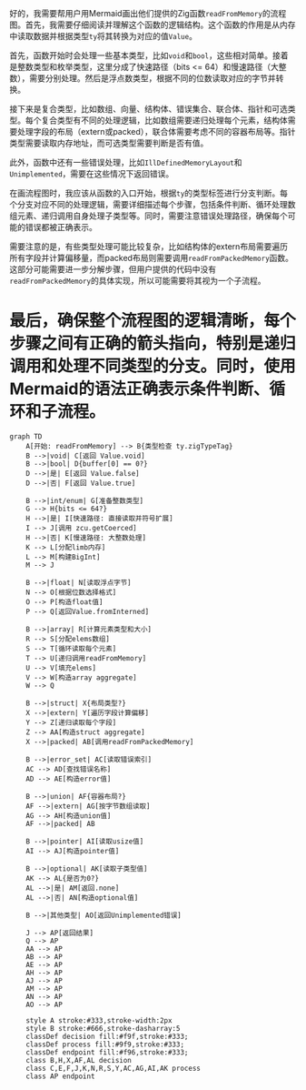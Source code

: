 好的，我需要帮用户用Mermaid画出他们提供的Zig函数`readFromMemory`的流程图。首先，我需要仔细阅读并理解这个函数的逻辑结构。这个函数的作用是从内存中读取数据并根据类型`ty`将其转换为对应的值`Value`。

首先，函数开始时会处理一些基本类型，比如`void`和`bool`，这些相对简单。接着是整数类型和枚举类型，这里分成了快速路径（bits <= 64）和慢速路径（大整数），需要分别处理。然后是浮点数类型，根据不同的位数读取对应的字节并转换。

接下来是复合类型，比如数组、向量、结构体、错误集合、联合体、指针和可选类型。每个复合类型有不同的处理逻辑，比如数组需要递归处理每个元素，结构体需要处理字段的布局（extern或packed），联合体需要考虑不同的容器布局等。指针类型需要读取内存地址，而可选类型需要判断是否有值。

此外，函数中还有一些错误处理，比如`IllDefinedMemoryLayout`和`Unimplemented`，需要在这些情况下返回错误。

在画流程图时，我应该从函数的入口开始，根据`ty`的类型标签进行分支判断。每个分支对应不同的处理逻辑，需要详细描述每个步骤，包括条件判断、循环处理数组元素、递归调用自身处理子类型等。同时，需要注意错误处理路径，确保每个可能的错误都被正确表示。

需要注意的是，有些类型处理可能比较复杂，比如结构体的extern布局需要遍历所有字段并计算偏移量，而packed布局则需要调用`readFromPackedMemory`函数。这部分可能需要进一步分解步骤，但用户提供的代码中没有`readFromPackedMemory`的具体实现，所以可能需要将其视为一个子流程。

最后，确保整个流程图的逻辑清晰，每个步骤之间有正确的箭头指向，特别是递归调用和处理不同类型的分支。同时，使用Mermaid的语法正确表示条件判断、循环和子流程。
================================================
```mermaid
graph TD
    A[开始: readFromMemory] --> B{类型检查 ty.zigTypeTag}
    B -->|void| C[返回 Value.void]
    B -->|bool| D{buffer[0] == 0?}
    D -->|是| E[返回 Value.false]
    D -->|否| F[返回 Value.true]
    
    B -->|int/enum| G[准备整数类型]
    G --> H{bits <= 64?}
    H -->|是| I[快速路径: 直接读取并符号扩展]
    I --> J[调用 zcu.getCoerced]
    H -->|否| K[慢速路径: 大整数处理]
    K --> L[分配limb内存]
    L --> M[构建BigInt]
    M --> J
    
    B -->|float| N[读取浮点字节]
    N --> O[根据位数选择格式]
    O --> P[构造float值]
    P --> Q[返回Value.fromInterned]
    
    B -->|array| R[计算元素类型和大小]
    R --> S[分配elems数组]
    S --> T[循环读取每个元素]
    T --> U[递归调用readFromMemory]
    U --> V[填充elems]
    V --> W[构造array aggregate]
    W --> Q
    
    B -->|struct| X{布局类型?}
    X -->|extern| Y[遍历字段计算偏移]
    Y --> Z[递归读取每个字段]
    Z --> AA[构造struct aggregate]
    X -->|packed| AB[调用readFromPackedMemory]
    
    B -->|error_set| AC[读取错误索引]
    AC --> AD[查找错误名称]
    AD --> AE[构造error值]
    
    B -->|union| AF{容器布局?}
    AF -->|extern| AG[按字节数组读取]
    AG --> AH[构造union值]
    AF -->|packed| AB
    
    B -->|pointer| AI[读取usize值]
    AI --> AJ[构造pointer值]
    
    B -->|optional| AK[读取子类型值]
    AK --> AL{是否为0?}
    AL -->|是| AM[返回.none]
    AL -->|否| AN[构造optional值]
    
    B -->|其他类型| AO[返回Unimplemented错误]
    
    J --> AP[返回结果]
    Q --> AP
    AA --> AP
    AB --> AP
    AE --> AP
    AH --> AP
    AJ --> AP
    AM --> AP
    AN --> AP
    AO --> AP
    
    style A stroke:#333,stroke-width:2px
    style B stroke:#666,stroke-dasharray:5
    classDef decision fill:#f9f,stroke:#333;
    classDef process fill:#9f9,stroke:#333;
    classDef endpoint fill:#f96,stroke:#333;
    class B,H,X,AF,AL decision
    class C,E,F,J,K,N,R,S,Y,AC,AG,AI,AK process
    class AP endpoint
```